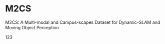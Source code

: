 # M2CS

M2CS: A Multi-modal and Campus-scapes Dataset for Dynamic-SLAM and Moving Object Perception

123
